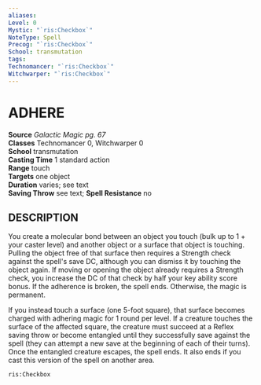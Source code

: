 ```yaml
---
aliases: 
Level: 0
Mystic: "`ris:Checkbox`"
NoteType: Spell
Precog: "`ris:Checkbox`"
School: transmutation
tags: 
Technomancer: "`ris:Checkbox`"
Witchwarper: "`ris:Checkbox`"
---
```

# ADHERE

**Source** _Galactic Magic pg. 67_  
**Classes** Technomancer 0, Witchwarper 0  
**School** transmutation  
**Casting Time** 1 standard action  
**Range** touch  
**Targets** one object  
**Duration** varies; see text  
**Saving Throw** see text; **Spell Resistance** no

## DESCRIPTION

You create a molecular bond between an object you touch (bulk up to 1 + your caster level) and another object or a surface that object is touching. Pulling the object free of that surface then requires a Strength check against the spell's save DC, although you can dismiss it by touching the object again. If moving or opening the object already requires a Strength check, you increase the DC of that check by half your key ability score bonus. If the adherence is broken, the spell ends. Otherwise, the magic is permanent.

If you instead touch a surface (one 5-foot square), that surface becomes charged with adhering magic for 1 round per level. If a creature touches the surface of the affected square, the creature must succeed at a Reflex saving throw or become entangled until they successfully save against the spell (they can attempt a new save at the beginning of each of their turns). Once the entangled creature escapes, the spell ends. It also ends if you cast this version of the spell on another area.

`ris:Checkbox`